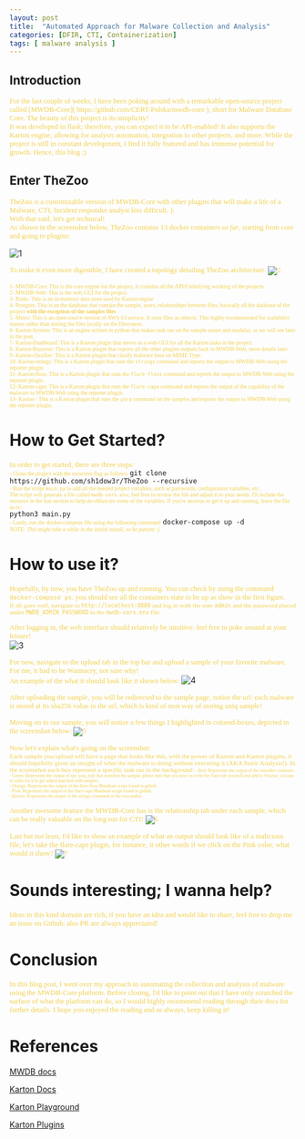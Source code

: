```yaml
---
layout: post
title:  "Automated Approach for Malware Collection and Analysis"
categories: [DFIR, CTI, Containerization]
tags: [ malware analysis ]
---
```


## **Introduction**

<span style="color: #f2cf4a; font-family: Babas; font-size: 0.9em;">
For the last couple of weeks, I have been poking around with a remarkable open-source project called [MWDB-Core]( https://github.com/CERT-Polska/mwdb-core ), short for Malware Database Core. The beauty of this project is its simplicity! <br /> 
It was developed in flask; therefore, you can expect it to be API-enabled! It also supports the Karton engine, allowing for analysis automation, integration to other projects, and more. While the project is still in constant development, I find it fully featured and has immense potential for growth. Hence, this blog ;)
</span>


## Enter TheZoo

<span style="color: #f2cf4a; font-family: Babas; font-size: 0.9em;">TheZoo is a customizable version of MWDB-Core with other plugins that will make a life of a Malware, CTI, Incident responder analyst less difficult. ): <br /> With that said, let's get technical! <br />
As shown in the screenshot below, TheZoo contains 13 docker containers *so far*, starting from core and going to plugins: </span>

![1](https://raw.githubusercontent.com/sh1dow3r/layer0/gh-pages/_posts/img/TheZoo/1.png)
 
 <span style="color: #f2cf4a; font-family: Babas; font-size: 0.9em;">To make it even more digestible, I have created a topology detailing TheZoo architecture.
![2](https://raw.githubusercontent.com/sh1dow3r/layer0/gh-pages/_posts/img/TheZoo/2.png)

<span style="color: #f2cf4a; font-family: Babas; font-size: 0.7em;"> 1- MWDB-Core: This is the core engine for the project, it contains all the API/Underlying working of the projects.  <br /> </span>
<span style="color: #f2cf4a; font-family: Babas; font-size: 0.7em;"> 2- MWDB-Web: This is the web GUI for the project. <br /> </span>
<span style="color: #f2cf4a; font-family: Babas; font-size: 0.7em;"> 3- Redis: This is an in-memory data store used by Karton engine <br /> </span>
<span style="color: #f2cf4a; font-family: Babas; font-size: 0.7em;"> 4- Postgres: This is an the database that contain the sample, users, relationships between files, basically all the database of the project **with the exception of the samples files** <br /> </span>
<span style="color: #f2cf4a; font-family: Babas; font-size: 0.7em;"> 5- Minio: This is an open-source version of AWS S3 service. It store files as objects. This highly recommended for scalability reason rather than storing the files locally on the filesystem.  <br /> </span>
<span style="color: #f2cf4a; font-family: Babas; font-size: 0.7em;"> 6- Karton-System: This is an engine written in python that makes task ran on the sample easier and modular, as we will see later in the post.  <br /> </span>
<span style="color: #f2cf4a; font-family: Babas; font-size: 0.7em;"> 7- Karton-Dashboard: This is a Karton plugin that serves as a web GUI for all the Karton tasks in the project.  <br /> </span>
<span style="color: #f2cf4a; font-family: Babas; font-size: 0.7em;"> 8- Karton-Reporter: This is a Karton plugin that reports all the other plugins outputs back to MWDB-Web, more details later.  <br /> </span>
<span style="color: #f2cf4a; font-family: Babas; font-size: 0.7em;"> 9- Karton-clissifier: This is a Karton plugin that clasify malware base on MIME Type.  <br /> </span>
<span style="color: #f2cf4a; font-family: Babas; font-size: 0.7em;"> 10- Karton-strings: This is a Karton plugin that runs the `strings` command and reports the output to MWDB-Web using the reporter plugin.  <br /> </span>
<span style="color: #f2cf4a; font-family: Babas; font-size: 0.7em;"> 11- Karton-floss: This is a Karton plugin that runs the `flare-floss` command and reports the output to MWDB-Web using the reporter plugin.  <br /> </span>
<span style="color: #f2cf4a; font-family: Babas; font-size: 0.7em;"> 12- Karton-capa: This is a Karton plugin that runs the `flare-capa` command and reports the output of the capability of the malware to MWDB-Web using the reporter plugin.  <br /> </span>
<span style="color: #f2cf4a; font-family: Babas; font-size: 0.7em;"> 13- Karton-: This is a Karton plugin that runs the `yara` command on the samples and reports the output to MWDB-Web using the reporter plugin.  <br /> </span>

#  How to Get Started?

<span style="color: #f2cf4a; font-family: Babas; font-size: 0.9em;"> In order to get started, there are three steps: <br /> </span>
<span style="color: #f2cf4a; font-family: Babas; font-size: 0.7em;"> - Clone the project with the recursive flag as follows: </span>
  `git clone https://github.com/sh1dow3r/TheZoo --recursive` <br />
<span style="color: #f2cf4a; font-family: Babas; font-size: 0.7em;"> - Run the script `main.py` to add all the needed project variables, such as passwords, configuration variables, etc.. <br /> </span>
<span style="color: #f2cf4a; font-family: Babas; font-size: 0.7em;"> The script will generate a file called `mwdb-vars.env`; feel free to review the file and adjust it to your needs. I'll include the resource in the last section to help de-obfuscate some of the variables. If you're anxious to get it up and running, leave the file as-is: <br /> </span>
    `python3 main.py` <br />
<span style="color: #f2cf4a; font-family: Babas; font-size: 0.7em;"> - Lastly, run the docker-compose file using the following command: </span>
   `docker-compose up -d` <br />
<span style="color: #f2cf4a; font-family: Babas; font-size: 0.7em;"> *NOTE: This might take a while in the initial install, so be patient :)* 

# How to use it?

<span style="color: #f2cf4a; font-family: Babas; font-size: 0.9em;"> Hopefully, by now, you have TheZoo up and running. You can check by using the command `docker-compose ps`.  you should see all the containers state to be up as show in the first figure. <br /> 
<span style="color: #f2cf4a; font-family: Babas; font-size: 0.9em;"> If all goes well, navigate to `http://localhost:8080` and log in with the user `admin` and the password placed under `MWDB_ADMIN_PASSWORD` in the `mwdb-vars.env` file.<br /> </span>

<span style="color: #f2cf4a; font-family: Babas; font-size: 0.9em;"> After logging in, the web interface should relatively be intuitive. feel free to poke around at your leisure! <br /> </span>
![3](https://raw.githubusercontent.com/sh1dow3r/layer0/gh-pages/_posts/img/TheZoo/3.png)

<span style="color: #f2cf4a; font-family: Babas; font-size: 0.9em;"> For now, navigate to the upload tab in the top bar and upload a sample of your favorite malware. For me, it had to be Wannacry, not sure why! <br />  An example of the what it should look like it shown below: </span>
![4](https://raw.githubusercontent.com/sh1dow3r/layer0/gh-pages/_posts/img/TheZoo/4.png)

<span style="color: #f2cf4a; font-family: Babas; font-size: 0.9em;"> After uploading the sample, you will be redirected to the sample page, notice the url: each malware is stored at its sha256 value in the url, which is kind of neat way of storing uniq sample! </span>

<span style="color: #f2cf4a; font-family: Babas; font-size: 0.9em;"> Moving on to our sample, you will notice a few things I highlighted in colored-boxes, depicted in the screenshot below:
![5](https://raw.githubusercontent.com/sh1dow3r/layer0/gh-pages/_posts/img/TheZoo/5.png)

<span style="color: #f2cf4a; font-family: Babas; font-size: 0.9em;"> Now let's explain what's going on the screenshot: <br />
<span style="color: #f2cf4a; font-family: Babas; font-size: 0.9em;"> Each sample you upload will have a page that looks like this, with the power of Karton and Karton plugins, it should hopefully gives an insight of what the malware is doing without executing it (AKA Static Analysis!). In the screenshot each box represent a specific task ran in the background:
<span style="color: #f2cf4a; font-family: Babas; font-size: 0.7em;"> - Red: Represents the output of the classifier container . <br /> </span>
<span style="color: #f2cf4a; font-family: Babas; font-size: 0.7em;"> - Green: Represents the output of any yara_rule that matched the sample, please note that you have to write the Yara rule yourself and add to `TheZoo_volume` in order for it to get added matched with samples.<br /> </span>
<span style="color: #f2cf4a; font-family: Babas; font-size: 0.7em;"> - Orange: Represents the output of the flare-floss Mandiant script found in github. <br /> </span>
<span style="color: #f2cf4a; font-family: Babas; font-size: 0.7em;"> - Pink: Represents the output of the flare-capa Mandiant script found in github.  <br /> </span>
<span style="color: #f2cf4a; font-family: Babas; font-size: 0.7em;"> - Brown: Represents the output of the strings command of the executable. <br /> </span>

<span style="color: #f2cf4a; font-family: Babas; font-size: 0.9em;"> Another awesome feature the MWDB-Core has is the relationship tab under each sample, which can be really valuable on the long run for CTI!
![6](https://raw.githubusercontent.com/sh1dow3r/layer0/gh-pages/_posts/img/TheZoo/6.png)

<span style="color: #f2cf4a; font-family: Babas; font-size: 0.9em;">  Last but not least, I'd like to show an example of what an output should look like of a malicious file, let's take the flare-cape plugin, for instance, it other words if we click on the Pink color, what would it show?
![7](https://raw.githubusercontent.com/sh1dow3r/layer0/gh-pages/_posts/img/TheZoo/7.png)


# Sounds interesting; I wanna help?
<span style="color: #f2cf4a; font-family: Babas; font-size: 0.9em;"> Ideas in this kind domain are rich, if you have an idea and would like to share, feel free to drop me an issue on Github, also PR are always appreciated!

# Conclusion
<span style="color: #f2cf4a; font-family: Babas; font-size: 0.9em;"> In this blog post, I went over my approach to automating the collection and analysis of malware using the MWDB-Core platform. Before closing, I'd like to point out that I have only scratched the surface of what the platform can do, so I would highly recommend reading through their docs for further details. I hope you enjoyed the reading and as always, keep killing it!

# References

[MWDB docs](https://mwdb.readthedocs.io/en/latest/)

[Karton Docs ](https://karton-core.readthedocs.io/en/latest/)

[Karton Playground](https://github.com/CERT-Polska/karton-playground/)

[Karton Plugins](https://github.com/CERT-Polska/karton)

